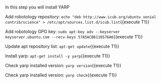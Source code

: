 In this step you will install YARP

Add robotology repository:
`echo "deb http://www.icub.org/ubuntu xenial contrib/science" > /etc/apt/sources.list.d/icub.list`{{execute T1}}

Add robotology GPG key:
`sudo apt-key adv --keyserver keyserver.ubuntu.com --recv-keys 57A5ACB6110576A6`{{execute T1}}

Update apt repository list:
`apt-get update`{{execute T1}}

Install yarp:
`apt-get install -y yarp`{{execute T1}}

Check yarp installed version:
`yarp version`{{execute T1}}

Check yarp installed version:
`yarp check`{{execute T1}}
